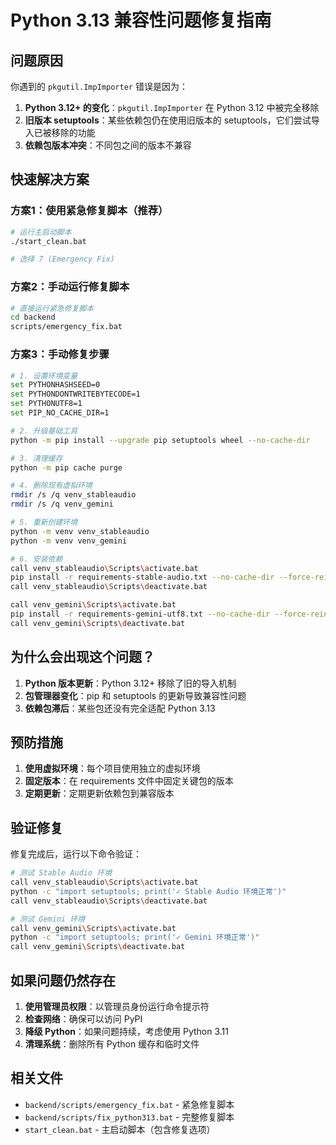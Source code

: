 # Python 3.13 兼容性问题修复指南

## 问题原因

你遇到的 `pkgutil.ImpImporter` 错误是因为：

1. **Python 3.12+ 的变化**：`pkgutil.ImpImporter` 在 Python 3.12 中被完全移除
2. **旧版本 setuptools**：某些依赖包仍在使用旧版本的 setuptools，它们尝试导入已被移除的功能
3. **依赖包版本冲突**：不同包之间的版本不兼容

## 快速解决方案

### 方案1：使用紧急修复脚本（推荐）

```bash
# 运行主启动脚本
./start_clean.bat

# 选择 7 (Emergency Fix)
```

### 方案2：手动运行修复脚本

```bash
# 直接运行紧急修复脚本
cd backend
scripts/emergency_fix.bat
```

### 方案3：手动修复步骤

```bash
# 1. 设置环境变量
set PYTHONHASHSEED=0
set PYTHONDONTWRITEBYTECODE=1
set PYTHONUTF8=1
set PIP_NO_CACHE_DIR=1

# 2. 升级基础工具
python -m pip install --upgrade pip setuptools wheel --no-cache-dir

# 3. 清理缓存
python -m pip cache purge

# 4. 删除现有虚拟环境
rmdir /s /q venv_stableaudio
rmdir /s /q venv_gemini

# 5. 重新创建环境
python -m venv venv_stableaudio
python -m venv venv_gemini

# 6. 安装依赖
call venv_stableaudio\Scripts\activate.bat
pip install -r requirements-stable-audio.txt --no-cache-dir --force-reinstall
call venv_stableaudio\Scripts\deactivate.bat

call venv_gemini\Scripts\activate.bat
pip install -r requirements-gemini-utf8.txt --no-cache-dir --force-reinstall
call venv_gemini\Scripts\deactivate.bat
```

## 为什么会出现这个问题？

1. **Python 版本更新**：Python 3.12+ 移除了旧的导入机制
2. **包管理器变化**：pip 和 setuptools 的更新导致兼容性问题
3. **依赖包滞后**：某些包还没有完全适配 Python 3.13

## 预防措施

1. **使用虚拟环境**：每个项目使用独立的虚拟环境
2. **固定版本**：在 requirements 文件中固定关键包的版本
3. **定期更新**：定期更新依赖包到兼容版本

## 验证修复

修复完成后，运行以下命令验证：

```bash
# 测试 Stable Audio 环境
call venv_stableaudio\Scripts\activate.bat
python -c "import setuptools; print('✓ Stable Audio 环境正常')"
call venv_stableaudio\Scripts\deactivate.bat

# 测试 Gemini 环境
call venv_gemini\Scripts\activate.bat
python -c "import setuptools; print('✓ Gemini 环境正常')"
call venv_gemini\Scripts\deactivate.bat
```

## 如果问题仍然存在

1. **使用管理员权限**：以管理员身份运行命令提示符
2. **检查网络**：确保可以访问 PyPI
3. **降级 Python**：如果问题持续，考虑使用 Python 3.11
4. **清理系统**：删除所有 Python 缓存和临时文件

## 相关文件

- `backend/scripts/emergency_fix.bat` - 紧急修复脚本
- `backend/scripts/fix_python313.bat` - 完整修复脚本
- `start_clean.bat` - 主启动脚本（包含修复选项） 